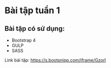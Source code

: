 # Bài tập tuần 1
## Bài tập có sử dụng:
- Bootstrap 4
- GULP
- SASS

Link bài tập: https://s.bootsnipp.com/iframe/Gzorl
